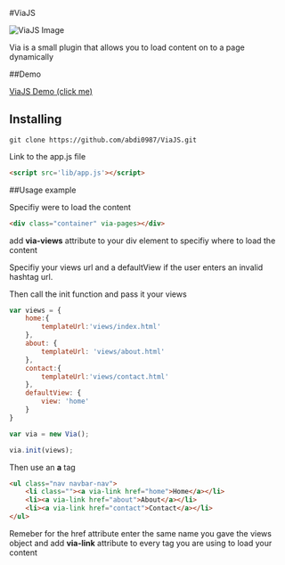 #ViaJS

![ViaJS Image](https://cloud.githubusercontent.com/assets/13234884/9150024/d8570b2a-3d8a-11e5-96ca-9bcc5085fe31.png)

Via is a small plugin that allows you to load content on to a page dynamically

##Demo

[ViaJS Demo (click me)](https://www.viajs.herokuapp.com)

## Installing

```
git clone https://github.com/abdi0987/ViaJS.git
```

Link to the app.js file

```html
<script src='lib/app.js'></script>
```

##Usage example

Specifiy were to load the content
```html
<div class="container" via-pages></div>
```
add __via-views__ attribute to your div element to specifiy where to load the content 


Specifiy your views url and a defaultView if the user enters an invalid hashtag url.

Then call the init function and pass it your views

```javascript
var views = {
    home:{
        templateUrl:'views/index.html'  
    },
    about: {
        templateUrl: 'views/about.html'
    },
    contact:{
        templateUrl:'views/contact.html'
    },
    defaultView: {
        view: 'home'
    }
}

var via = new Via();

via.init(views);
```

Then use an __a__ tag

```html
<ul class="nav navbar-nav">
    <li class=""><a via-link href="home">Home</a></li>
    <li><a via-link href="about">About</a></li>
    <li><a via-link href="contact">Contact</a></li>
</ul>
```
Remeber for the href attribute enter the same name you gave the views object and add __via-link__ attribute to every __<a>__ tag you are using to load your content
